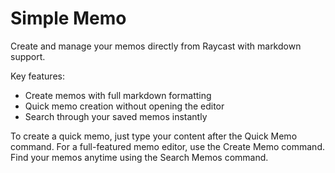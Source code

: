 # Simple Memo

Create and manage your memos directly from Raycast with markdown support.

Key features:

- Create memos with full markdown formatting
- Quick memo creation without opening the editor
- Search through your saved memos instantly

To create a quick memo, just type your content after the Quick Memo command.
For a full-featured memo editor, use the Create Memo command.
Find your memos anytime using the Search Memos command.
